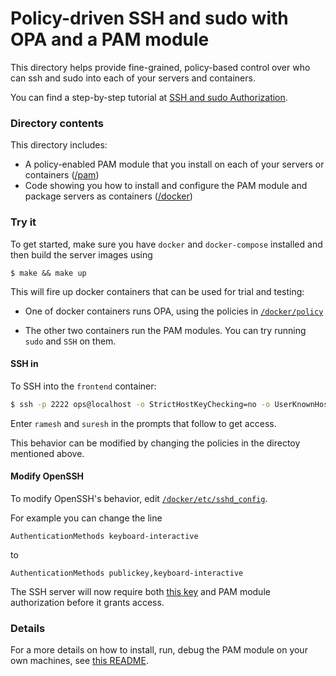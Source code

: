 # Policy-driven SSH and sudo with OPA and a PAM module

This directory helps provide fine-grained, policy-based control over who can
ssh and sudo into each of your servers and containers.

You can find a step-by-step tutorial at [SSH and sudo Authorization](http://www.openpolicyagent.org/docs/ssh-and-sudo-authorization).


### Directory contents

This directory includes:

* A policy-enabled PAM module that you install on each of your servers or containers ([/pam](./pam))
* Code showing you how to install and configure the PAM module and package servers as containers ([/docker](./docker))

### Try it

To get started, make sure you have `docker` and `docker-compose` installed and then build the server
images using

```shell
$ make && make up
```

This will fire up docker containers that can be used for trial and testing:

- One of docker containers runs OPA, using the policies in [`/docker/policy`](./docker/policy)

- The other two containers run the PAM modules. You can try running `sudo` and `SSH` on them.

#### SSH in

To SSH into the `frontend` container:

```bash
$ ssh -p 2222 ops@localhost -o StrictHostKeyChecking=no -o UserKnownHostsFile=/dev/null
```

Enter `ramesh` and `suresh` in the prompts that follow to get access.

This behavior can be modified by changing the policies in the directoy mentioned above.

#### Modify OpenSSH

To modify OpenSSH's behavior, edit [`/docker/etc/sshd_config`](./docker/etc/sshd_config).

For example you can change the line
```
AuthenticationMethods keyboard-interactive
```
to
```
AuthenticationMethods publickey,keyboard-interactive
```

The SSH server will now require both [this key](./docker/keys/id_rsa) and PAM module authorization before it grants access.

### Details

For a more details on how to install, run, debug the PAM module on your own machines, see [this README](./pam/README.md).